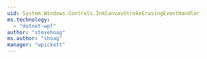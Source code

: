 ```yaml
---
uid: System.Windows.Controls.InkCanvasStrokeErasingEventHandler
ms.technology: 
  - "dotnet-wpf"
author: "stevehoag"
ms.author: "shoag"
manager: "wpickett"
---
```

